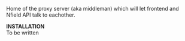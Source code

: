 Home of the proxy server (aka middleman) which will let frontend and Nfield API talk to eachother.  

**INSTALLATION**  
To be written

